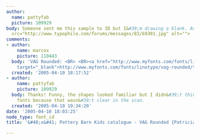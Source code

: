 ```yaml
---
author:
  name: pattyfab
  picture: 109929
body: Someone sent me this sample to ID but I&#39;m drawing a blank. Any ideas? <BR><img
  src="http://www.typophile.com/forums/messages/83/69301.jpg" alt="">
comments:
- author:
    name: marcox
    picture: 110443
  body: 'VAG Rounded: <BR> <BR><a href="http://www.myfonts.com/fonts/linotype/vag-rounded/thin/testdrive.html?s=NEW+FOR+SUMMER&amp;p=48"
    target="_blank">http://www.myfonts.com/fonts/linotype/vag-rounded/thin/testdrive.html?s=NEW&#43;FOR&#43;SUMMER&amp;p=48</a>'
  created: '2005-04-10 18:17:52'
- author:
    name: pattyfab
    picture: 109929
  body: Thanks! Funny, the shapes looked familiar but I didn&#39;t think of rounded
    fonts because that wasn&#39;t clear in the scan.
  created: '2005-04-10 19:34:20'
date: '2005-04-10 18:03:25'
node_type: font_id
title: '&#40;x&#41; Pottery Barn Kids catalogue - VAG Rounded {Patricia}'

---
```


